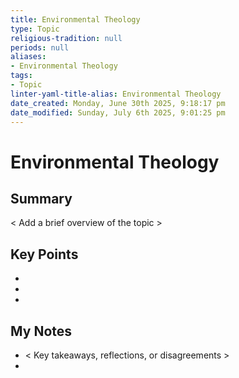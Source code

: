 ```yaml
---
title: Environmental Theology
type: Topic
religious-tradition: null
periods: null
aliases:
- Environmental Theology
tags:
- Topic
linter-yaml-title-alias: Environmental Theology
date_created: Monday, June 30th 2025, 9:18:17 pm
date_modified: Sunday, July 6th 2025, 9:01:25 pm
---
```


# Environmental Theology

## Summary
< Add a brief overview of the topic >

## Key Points
- 
- 
- 

## My Notes
- < Key takeaways, reflections, or disagreements >
- 